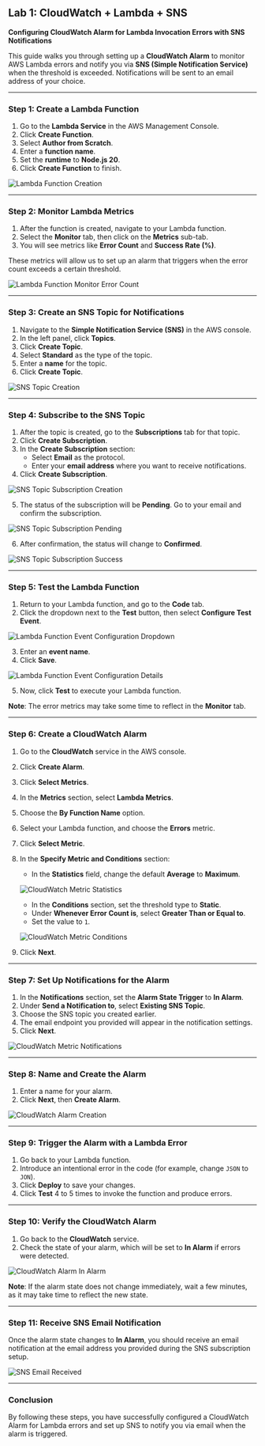 ## Lab 1: CloudWatch + Lambda + SNS

**Configuring CloudWatch Alarm for Lambda Invocation Errors with SNS Notifications**

This guide walks you through setting up a **CloudWatch Alarm** to monitor AWS Lambda errors and notify you via **SNS (Simple Notification Service)** when the threshold is exceeded. Notifications will be sent to an email address of your choice.

---

### Step 1: Create a Lambda Function

1. Go to the **Lambda Service** in the AWS Management Console.
2. Click **Create Function**.
3. Select **Author from Scratch**.
4. Enter a **function name**.
5. Set the **runtime** to **Node.js 20**.
6. Click **Create Function** to finish.

![Lambda Function Creation](/docs/Lab%201%20CloudWatch%20+%20SNS/img/lambdaFunctionCreation.png)

---

### Step 2: Monitor Lambda Metrics

1. After the function is created, navigate to your Lambda function.
2. Select the **Monitor** tab, then click on the **Metrics** sub-tab.
3. You will see metrics like **Error Count** and **Success Rate (%)**.

These metrics will allow us to set up an alarm that triggers when the error count exceeds a certain threshold.

![Lambda Function Monitor Error Count](/docs/Lab%201%20CloudWatch%20+%20SNS/img/lambdaFunctionMonitorErrorCount.png)

---

### Step 3: Create an SNS Topic for Notifications

1. Navigate to the **Simple Notification Service (SNS)** in the AWS console.
2. In the left panel, click **Topics**.
3. Click **Create Topic**.
4. Select **Standard** as the type of the topic.
5. Enter a **name** for the topic.
6. Click **Create Topic**.

![SNS Topic Creation](/docs/Lab%201%20CloudWatch%20+%20SNS/img/SNSTopicCreation.png)

---

### Step 4: Subscribe to the SNS Topic

1. After the topic is created, go to the **Subscriptions** tab for that topic.
2. Click **Create Subscription**.
3. In the **Create Subscription** section:
   - Select **Email** as the protocol.
   - Enter your **email address** where you want to receive notifications.
4. Click **Create Subscription**.

![SNS Topic Subscription Creation](/docs/Lab%201%20CloudWatch%20+%20SNS/img/SNSTopicSubscriptionCreation.png)

5. The status of the subscription will be **Pending**. Go to your email and confirm the subscription.

![SNS Topic Subscription Pending](/docs/Lab%201%20CloudWatch%20+%20SNS/img/SNSTopicSubscriptionPending.png)

6. After confirmation, the status will change to **Confirmed**.

![SNS Topic Subscription Success](/docs/Lab%201%20CloudWatch%20+%20SNS/img/SNSTopicSubscriptionSuccess.png)

---

### Step 5: Test the Lambda Function

1. Return to your Lambda function, and go to the **Code** tab.
2. Click the dropdown next to the **Test** button, then select **Configure Test Event**.

![Lambda Function Event Configuration Dropdown](/docs/Lab%201%20CloudWatch%20+%20SNS/img/lambdaFunctionEventConfigurationDropdown.png)

3. Enter an **event name**.
4. Click **Save**.

![Lambda Function Event Configuration Details](/docs/Lab%201%20CloudWatch%20+%20SNS/img/lambdaFunctionEventConfigurationDetails.png)

5. Now, click **Test** to execute your Lambda function.

**Note**: The error metrics may take some time to reflect in the **Monitor** tab.

---

### Step 6: Create a CloudWatch Alarm

1. Go to the **CloudWatch** service in the AWS console.
2. Click **Create Alarm**.
3. Click **Select Metrics**.
4. In the **Metrics** section, select **Lambda Metrics**.
5. Choose the **By Function Name** option.
6. Select your Lambda function, and choose the **Errors** metric.
7. Click **Select Metric**.
8. In the **Specify Metric and Conditions** section:
   - In the **Statistics** field, change the default **Average** to **Maximum**.

   ![CloudWatch Metric Statistics](/docs/Lab%201%20CloudWatch%20+%20SNS/img/cloudWatchMetricStats.png)

   - In the **Conditions** section, set the threshold type to **Static**.
   - Under **Whenever Error Count is**, select **Greater Than or Equal to**.
   - Set the value to `1`.

   ![CloudWatch Metric Conditions](/docs/Lab%201%20CloudWatch%20+%20SNS/img/cloudWatchMetricConditions.png)

9. Click **Next**.

---

### Step 7: Set Up Notifications for the Alarm

1. In the **Notifications** section, set the **Alarm State Trigger** to **In Alarm**.
2. Under **Send a Notification to**, select **Existing SNS Topic**.
3. Choose the SNS topic you created earlier.
4. The email endpoint you provided will appear in the notification settings.
5. Click **Next**.

![CloudWatch Metric Notifications](/docs/Lab%201%20CloudWatch%20+%20SNS/img/cloudWatchMetricNotifications.png)

---

### Step 8: Name and Create the Alarm

1. Enter a name for your alarm.
2. Click **Next**, then **Create Alarm**.

![CloudWatch Alarm Creation](/docs/Lab%201%20CloudWatch%20+%20SNS/img/cloudWatchAlarmInsufficientData.png)

---

### Step 9: Trigger the Alarm with a Lambda Error

1. Go back to your Lambda function.
2. Introduce an intentional error in the code (for example, change `JSON` to `JON`).
3. Click **Deploy** to save your changes.
4. Click **Test** 4 to 5 times to invoke the function and produce errors.

---

### Step 10: Verify the CloudWatch Alarm

1. Go back to the **CloudWatch** service.
2. Check the state of your alarm, which will be set to **In Alarm** if errors were detected.

![CloudWatch Alarm In Alarm](/docs/Lab%201%20CloudWatch%20+%20SNS/img/cloudWatchAlarmInAlarm.png)

**Note**: If the alarm state does not change immediately, wait a few minutes, as it may take time to reflect the new state.

---

### Step 11: Receive SNS Email Notification

Once the alarm state changes to **In Alarm**, you should receive an email notification at the email address you provided during the SNS subscription setup.

![SNS Email Received](/docs/Lab%201%20CloudWatch%20+%20SNS/img/emailReceived.png)

---

### Conclusion

By following these steps, you have successfully configured a CloudWatch Alarm for Lambda errors and set up SNS to notify you via email when the alarm is triggered.